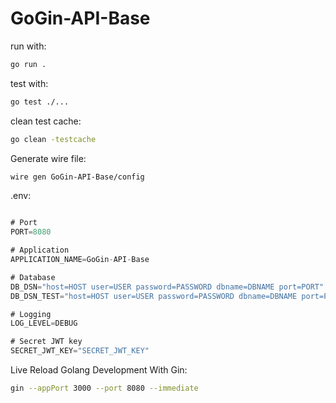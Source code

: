 # GoGin-API-Base

run with:

``` bash
go run .
```

test with:

``` bash
go test ./...
```

clean test cache:

``` bash
go clean -testcache
```

Generate wire file:
``` bash
wire gen GoGin-API-Base/config
```

.env:

``` go

# Port
PORT=8080

# Application
APPLICATION_NAME=GoGin-API-Base

# Database
DB_DSN="host=HOST user=USER password=PASSWORD dbname=DBNAME port=PORT"
DB_DSN_TEST="host=HOST user=USER password=PASSWORD dbname=DBNAME port=PORT"

# Logging
LOG_LEVEL=DEBUG

# Secret JWT key
SECRET_JWT_KEY="SECRET_JWT_KEY"
```

Live Reload Golang Development With Gin:

``` bash
gin --appPort 3000 --port 8080 --immediate
```


